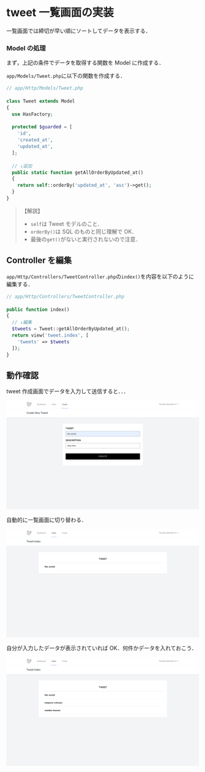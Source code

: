 # tweet 一覧画面の実装

一覧画面では締切が早い順にソートしてデータを表示する．

### Model の処理

まず，上記の条件でデータを取得する関数を Model に作成する．

`app/Models/Tweet.php`に以下の関数を作成する．

```php
// app/Http/Models/Tweet.php

class Tweet extends Model
{
  use HasFactory;

  protected $guarded = [
    'id',
    'created_at',
    'updated_at',
  ];

  // ↓追加
  public static function getAllOrderByUpdated_at()
  {
    return self::orderBy('updated_at', 'asc')->get();
  }
}

```

> 【解説】
>
> - `self`は Tweet モデルのこと．
> - `orderBy()`は SQL のものと同じ理解で OK．
> - 最後の`get()`がないと実行されないので注意．

## Controller を編集

`app/Http/Controllers/TweetController.php`の`index()`を内容を以下のように編集する．

```php
// app/Http/Controllers/TweetController.php

public function index()
{
  // ↓編集
  $tweets = Tweet::getAllOrderByUpdated_at();
  return view('tweet.index', [
    'tweets' => $tweets
  ]);
}

```

## 動作確認

tweet 作成画面でデータを入力して送信すると．．．

![データ作成](./img/laratter_create_adding.png)

自動的に一覧画面に切り替わる．

![データ1件追加](./img/laratter_index_added_one.png)

自分が入力したデータが表示されていれば OK．何件かデータを入れておこう．

![データ複数件追加](./img/laratter_index_added_some.png)
